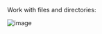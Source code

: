 Work with files and directories:

![image](https://user-images.githubusercontent.com/50045282/194038820-aa1ecfd2-2f9a-4974-80fb-3d546b763d43.png)

